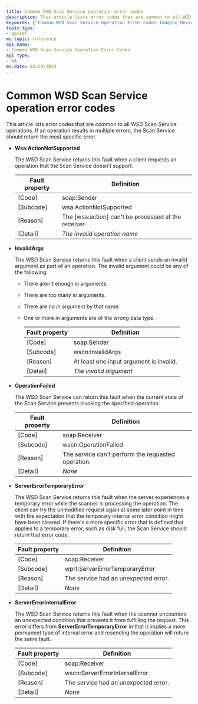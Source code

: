 ```yaml
---
title: Common WSD Scan Service operation error codes
description: This article lists error codes that are common to all WSD Scan Service operations.
keywords: ["Common WSD Scan Service Operation Error Codes Imaging Devices"]
topic_type:
- apiref
ms.topic: reference
api_name:
- Common WSD Scan Service Operation Error Codes
api_type:
- NA
ms.date: 03/29/2023
---
```


# Common WSD Scan Service operation error codes

This article lists error codes that are common to all WSD Scan Service operations. If an operation results in multiple errors, the Scan Service should return the most specific error.

- **Wsa:ActionNotSupported**

    The WSD Scan Service returns this fault when a client requests an operation that the Scan Service doesn't support.

    | Fault property | Definition |
    |--|--|
    | \[Code\] | soap:Sender |
    | \[Subcode\] | wsa:ActionNotSupported |
    | \[Reason\] | The \[wsa:action\] can't be processed at the receiver. |
    | \[Detail\] | *The invalid operation name* |

- **InvalidArgs**

    The WSD Scan Service returns this fault when a client sends an invalid argument as part of an operation. The invalid argument could be any of the following:

  - There aren't enough *in* arguments.
  - There are too many *in* arguments.
  - There are no *in* argument by that name.
  - One or more *in* arguments are of the wrong data type.

    | Fault property | Definition |
    |--|--|
    | \[Code\] | soap:Sender |
    | \[Subcode\] | wscn:InvalidArgs |
    | \[Reason\] | At least one input argument is invalid. |
    | \[Detail\] | *The invalid argument* |

- **OperationFailed**

    The WSD Scan Service can return this fault when the current state of the Scan Service prevents invoking the specified operation.

    | Fault property | Definition |
    |--|--|
    | \[Code\] | soap:Receiver |
    | \[Subcode\] | wscn:OperationFailed |
    | \[Reason\] | The service can't perform the requested operation. |
    | \[Detail\] | *None* |

- **ServerErrorTemporaryError**

    The WSD Scan Service returns this fault when the server experiences a temporary error while the scanner is processing the operation. The client can try the unmodified request again at some later point in time with the expectation that the temporary internal error condition might have been cleared. If there's a more specific error that is defined that applies to a temporary error, such as disk full, the Scan Service should return that error code.

    | Fault property | Definition |
    |--|--|
    | \[Code\] | soap:Receiver |
    | \[Subcode\] | wprt:ServerErrorTemporaryError |
    | \[Reason\] | The service had an unexpected error. |
    | \[Detail\] | *None* |

- **ServerErrorInternalError**

    The WSD Scan Service returns this fault when the scanner encounters an unexpected condition that prevents it from fulfilling the request. This error differs from **ServerErrorTemporaryError** in that it implies a more permanent type of internal error and resending the operation will return the same fault.

    | Fault property | Definition |
    |--|--|
    | \[Code\] | soap:Receiver |
    | \[Subcode\] | wscn:ServerErrorInternalError |
    | \[Reason\] | The service had an unexpected error. |
    | \[Detail\] | *None* |

